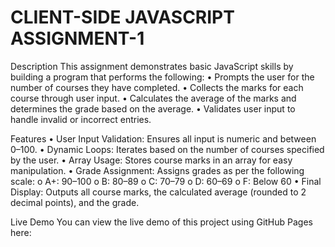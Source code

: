 # CLIENT-SIDE JAVASCRIPT ASSIGNMENT-1 
Description
This assignment demonstrates basic JavaScript skills by building a program that performs the following:
•	Prompts the user for the number of courses they have completed.
•	Collects the marks for each course through user input.
•	Calculates the average of the marks and determines the grade based on the average.
•	Validates user input to handle invalid or incorrect entries.

Features
•	User Input Validation: Ensures all input is numeric and between 0–100.
•	Dynamic Loops: Iterates based on the number of courses specified by the user.
•	Array Usage: Stores course marks in an array for easy manipulation.
•	Grade Assignment: Assigns grades as per the following scale:
o	A+: 90–100
o	B: 80–89
o	C: 70–79
o	D: 60–69
o	F: Below 60
•	Final Display: Outputs all course marks, the calculated average (rounded to 2 decimal points), and the grade.

Live Demo
You can view the live demo of this project using GitHub Pages here:

